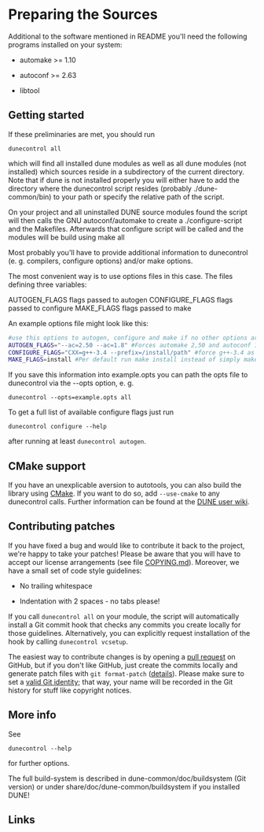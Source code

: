 Preparing the Sources
=====================

Additional to the software mentioned in README you'll need the
following programs installed on your system:

* automake >= 1.10

* autoconf >= 2.63

* libtool


Getting started
---------------

If these preliminaries are met, you should run

```
dunecontrol all
```

which will find all installed dune modules as well as all dune modules
(not installed) which sources reside in a subdirectory of the current
directory. Note that if dune is not installed properly you will either
have to add the directory where the dunecontrol script resides (probably
./dune-common/bin) to your path or specify the relative path of the script.

On your project and all uninstalled DUNE source modules found the script
will then calls the GNU autoconf/automake to create a ./configure-script
and the Makefiles. Afterwards that configure script will be called and the
modules will be build using make all

Most probably you'll have to provide additional information to dunecontrol
(e. g. compilers, configure options) and/or make options.

The most convenient way is to use options files in this case. The files
defining three variables:

AUTOGEN_FLAGS    flags passed to autogen
CONFIGURE_FLAGS  flags passed to configure
MAKE_FLAGS       flags passed to make

An example options file might look like this:

```bash
#use this options to autogen, configure and make if no other options are given
AUTOGEN_FLAGS="--ac=2.50 --ac=1.8" #Forces automake 2,50 and autoconf 1.8
CONFIGURE_FLAGS="CXX=g++-3.4 --prefix=/install/path" #force g++-3.4 as compiler
MAKE_FLAGS=install #Per default run make install instead of simply make
```

If you save this information into example.opts you can path the opts file to
dunecontrol via the --opts option, e. g.

```
dunecontrol --opts=example.opts all
```

To get a full list of available configure flags just run

```
dunecontrol configure --help
```

after running at least `dunecontrol autogen`.


CMake support
-------------

If you have an unexplicable aversion to autotools, you can also build the library
using [CMake][1]. If you want to do so, add `--use-cmake` to any dunecontrol
calls. Further information can be found at the [DUNE user wiki][2].


Contributing patches
--------------------

If you have fixed a bug and would like to contribute it back to the project, we're happy
to take your patches! Please be aware that you will have to accept our license arrangements
(see file [COPYING.md][3]). Moreover, we have a small set of code style guidelines:

* No trailing whitespace

* Indentation with 2 spaces - no tabs please!

If you call `dunecontrol all` on your module, the script will automatically install a Git
commit hook that checks any commits you create locally for those guidelines. Alternatively,
you can explicitly request installation of the hook by calling `dunecontrol vcsetup`.

The easiest way to contribute changes is by opening a [pull request][4] on GitHub, but if
you don't like GitHub, just create the commits locally and generate patch files with
`git format-patch` ([details][5]). Please make sure to set a [valid Git identity][6]; that way,
your name will be recorded in the Git history for stuff like copyright notices.


More info
---------

See

```
dunecontrol --help
```

for further options.


The full build-system is described in dune-common/doc/buildsystem (Git version) or under
share/doc/dune-common/buildsystem if you installed DUNE!


Links
-----

[1]: http://cmake.org
[2]: http://users.dune-project.org/projects/cmakedune
[3]: COPYING.md
[4]: https://github.com/smuething/dune-multidomaingrid/pulls
[5]: https://www.kernel.org/pub/software/scm/git/docs/git-format-patch.html
[6]: https://help.github.com/articles/set-up-git#set-up-git
